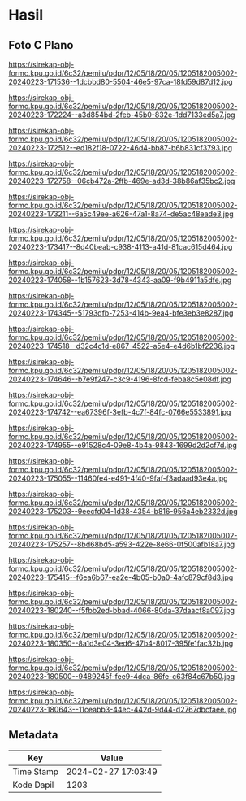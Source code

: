 # Hasil

## Foto C Plano

https://sirekap-obj-formc.kpu.go.id/6c32/pemilu/pdpr/12/05/18/20/05/1205182005002-20240223-171536--1dcbbd80-5504-46e5-97ca-18fd59d87d12.jpg

https://sirekap-obj-formc.kpu.go.id/6c32/pemilu/pdpr/12/05/18/20/05/1205182005002-20240223-172224--a3d854bd-2feb-45b0-832e-1dd7133ed5a7.jpg

https://sirekap-obj-formc.kpu.go.id/6c32/pemilu/pdpr/12/05/18/20/05/1205182005002-20240223-172512--ed182f18-0722-46d4-bb87-b6b831cf3793.jpg

https://sirekap-obj-formc.kpu.go.id/6c32/pemilu/pdpr/12/05/18/20/05/1205182005002-20240223-172758--06cb472a-2ffb-469e-ad3d-38b86af35bc2.jpg

https://sirekap-obj-formc.kpu.go.id/6c32/pemilu/pdpr/12/05/18/20/05/1205182005002-20240223-173211--6a5c49ee-a626-47a1-8a74-de5ac48eade3.jpg

https://sirekap-obj-formc.kpu.go.id/6c32/pemilu/pdpr/12/05/18/20/05/1205182005002-20240223-173417--8d40beab-c938-4113-a41d-81cac615d464.jpg

https://sirekap-obj-formc.kpu.go.id/6c32/pemilu/pdpr/12/05/18/20/05/1205182005002-20240223-174058--1b157623-3d78-4343-aa09-f9b4911a5dfe.jpg

https://sirekap-obj-formc.kpu.go.id/6c32/pemilu/pdpr/12/05/18/20/05/1205182005002-20240223-174345--51793dfb-7253-414b-9ea4-bfe3eb3e8287.jpg

https://sirekap-obj-formc.kpu.go.id/6c32/pemilu/pdpr/12/05/18/20/05/1205182005002-20240223-174518--d32c4c1d-e867-4522-a5e4-e4d6b1bf2236.jpg

https://sirekap-obj-formc.kpu.go.id/6c32/pemilu/pdpr/12/05/18/20/05/1205182005002-20240223-174646--b7e9f247-c3c9-4196-8fcd-feba8c5e08df.jpg

https://sirekap-obj-formc.kpu.go.id/6c32/pemilu/pdpr/12/05/18/20/05/1205182005002-20240223-174742--ea67396f-3efb-4c7f-84fc-0766e5533891.jpg

https://sirekap-obj-formc.kpu.go.id/6c32/pemilu/pdpr/12/05/18/20/05/1205182005002-20240223-174955--e91528c4-09e8-4b4a-9843-1699d2d2cf7d.jpg

https://sirekap-obj-formc.kpu.go.id/6c32/pemilu/pdpr/12/05/18/20/05/1205182005002-20240223-175055--11460fe4-e491-4f40-9faf-f3adaad93e4a.jpg

https://sirekap-obj-formc.kpu.go.id/6c32/pemilu/pdpr/12/05/18/20/05/1205182005002-20240223-175203--9eecfd04-1d38-4354-b816-956a4eb2332d.jpg

https://sirekap-obj-formc.kpu.go.id/6c32/pemilu/pdpr/12/05/18/20/05/1205182005002-20240223-175257--8bd68bd5-a593-422e-8e66-0f500afb18a7.jpg

https://sirekap-obj-formc.kpu.go.id/6c32/pemilu/pdpr/12/05/18/20/05/1205182005002-20240223-175415--f6ea6b67-ea2e-4b05-b0a0-4afc879cf8d3.jpg

https://sirekap-obj-formc.kpu.go.id/6c32/pemilu/pdpr/12/05/18/20/05/1205182005002-20240223-180240--f5fbb2ed-bbad-4066-80da-37daacf8a097.jpg

https://sirekap-obj-formc.kpu.go.id/6c32/pemilu/pdpr/12/05/18/20/05/1205182005002-20240223-180350--8a1d3e04-3ed6-47b4-8017-395fe1fac32b.jpg

https://sirekap-obj-formc.kpu.go.id/6c32/pemilu/pdpr/12/05/18/20/05/1205182005002-20240223-180500--9489245f-fee9-4dca-86fe-c63f84c67b50.jpg

https://sirekap-obj-formc.kpu.go.id/6c32/pemilu/pdpr/12/05/18/20/05/1205182005002-20240223-180643--11ceabb3-44ec-442d-9d44-d2767dbcfaee.jpg


## Metadata

| Key        | Value               |
| ---------- | ------------------- |
| Time Stamp | 2024-02-27 17:03:49 |
| Kode Dapil | 1203                |



